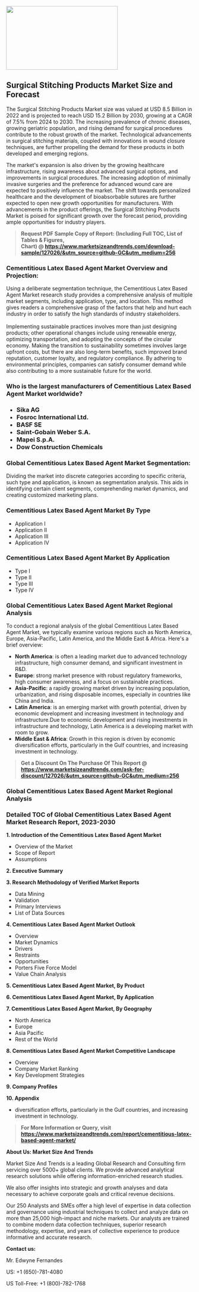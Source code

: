 <p><img class="alignnone size-medium wp-image-20088" src="https://ffe5etoiles.com/wp-content/uploads/2024/12/MST1-300x171.png" alt="" width="300" height="171" /></p><h2>Surgical Stitching Products Market Size and Forecast</h2><p>The Surgical Stitching Products Market size was valued at USD 8.5 Billion in 2022 and is projected to reach USD 15.2 Billion by 2030, growing at a CAGR of 7.5% from 2024 to 2030. The increasing prevalence of chronic diseases, growing geriatric population, and rising demand for surgical procedures contribute to the robust growth of the market. Technological advancements in surgical stitching materials, coupled with innovations in wound closure techniques, are further propelling the demand for these products in both developed and emerging regions.</p><p>The market's expansion is also driven by the growing healthcare infrastructure, rising awareness about advanced surgical options, and improvements in surgical procedures. The increasing adoption of minimally invasive surgeries and the preference for advanced wound care are expected to positively influence the market. The shift towards personalized healthcare and the development of bioabsorbable sutures are further expected to open new growth opportunities for manufacturers. With advancements in the product offerings, the Surgical Stitching Products Market is poised for significant growth over the forecast period, providing ample opportunities for industry players.</p></p><blockquote id="" class=""><strong>Request PDF Sample Copy of Report: (Including Full TOC, List of Tables &amp; Figures, Chart)&nbsp;@&nbsp;<strong><a href="https://www.marketsizeandtrends.com/download-sample/127026/&utm_source=github-GC&utm_medium=256" target="_blank">https://www.marketsizeandtrends.com/download-sample/127026/&utm_source=github-GC&utm_medium=256</a></strong></strong></blockquote><h3 id="" class="">Cementitious Latex Based Agent Market&nbsp;Overview and Projection:</h3><p id="" class="">Using a deliberate segmentation technique, the Cementitious Latex Based Agent Market research study provides a comprehensive analysis of multiple market segments, including application, type, and location. This method gives readers a comprehensive grasp of the factors that help and hurt each industry in order to satisfy the high standards of industry stakeholders. <br /> <br />Implementing sustainable practices involves more than just designing products; other operational changes include using renewable energy, optimizing transportation, and adopting the concepts of the circular economy. Making the transition to sustainability sometimes involves large upfront costs, but there are also long-term benefits, such improved brand reputation, customer loyalty, and regulatory compliance. By adhering to environmental principles, companies can satisfy consumer demand while also contributing to a more sustainable future for the world.</p><h3 id="" class="">Who is the largest manufacturers of&nbsp;Cementitious Latex Based Agent Market worldwide?</h3><h3 class=""><p><ul><li>Sika AG </li><li> Fosroc International Ltd. </li><li> BASF SE </li><li> Saint-Gobain Weber S.A. </li><li> Mapei S.p.A. </li><li> Dow Construction Chemicals</li></ul></p></h3><h3 id="" class="">Global&nbsp;Cementitious Latex Based Agent Market Segmentation:</h3><p id="" class="">Dividing the market into discrete categories according to specific criteria, such type and application, is known as segmentation analysis. This aids in identifying certain client segments, comprehending market dynamics, and creating customized marketing plans.</p><h3 id="" class="">Cementitious Latex Based Agent Market&nbsp;By Type</h3><p><p><ul><li>Application I</li><li> Application II</li><li> Application III</li><li> Application IV</p></li></ul></p></p><h3 id="" class="">Cementitious Latex Based Agent Market&nbsp;By Application</h3><p class=""><p><ul><li>Type I</li><li> Type II</li><li> Type III</li><li> Type IV</li></ul></p></p><h3 id="" class="">Global Cementitious Latex Based Agent Market Regional Analysis</h3><p id="" class="">To conduct a regional analysis of the global Cementitious Latex Based Agent Market, we typically examine various regions such as North America, Europe, Asia-Pacific, Latin America, and the Middle East &amp; Africa. Here's a brief overview:</p><ul><li><strong>North America</strong>: is often a leading market due to advanced technology infrastructure, high consumer demand, and significant investment in R&amp;D.</li><li><strong>Europe</strong>: strong market presence with robust regulatory frameworks, high consumer awareness, and a focus on sustainable practices.</li><li><strong>Asia-Pacific</strong>: a rapidly growing market driven by increasing population, urbanization, and rising disposable incomes, especially in countries like China and India.</li><li><strong>Latin America</strong>: is an emerging market with growth potential, driven by economic development and increasing investment in technology and infrastructure.Due to economic development and rising investments in infrastructure and technology, Latin America is a developing market with room to grow.</li><li><strong>Middle East &amp; Africa</strong>: Growth in this region is driven by economic diversification efforts, particularly in the Gulf countries, and increasing investment in technology.</li></ul><blockquote id="" class=""><strong>Get a Discount On The Purchase Of This Report @ <strong><a href="https://www.marketsizeandtrends.com/ask-for-discount/127026/&utm_source=github-GC&utm_medium=256" target="_blank">https://www.marketsizeandtrends.com/ask-for-discount/127026/&utm_source=github-GC&utm_medium=256</a></strong></strong></blockquote><h3 id="" class="">Global Cementitious Latex Based Agent Market Regional Analysis</h3><h3 id="" class="">Detailed TOC of Global Cementitious Latex Based Agent Market Research Report, 2023-2030</h3><p id="" class=""><strong>1. Introduction of the Cementitious Latex Based Agent Market</strong></p><ul><li>Overview of the Market</li><li>Scope of Report</li><li>Assumptions</li></ul><p id="" class=""><strong>2. Executive Summary</strong></p><p id="" class=""><strong>3. Research Methodology of Verified Market Reports</strong></p><ul><li>Data Mining</li><li>Validation</li><li>Primary Interviews</li><li>List of Data Sources</li></ul><p id="" class=""><strong>4. Cementitious Latex Based Agent Market Outlook</strong></p><ul><li>Overview</li><li>Market Dynamics</li><li>Drivers</li><li>Restraints</li><li>Opportunities</li><li>Porters Five Force Model</li><li>Value Chain Analysis</li></ul><p id="" class=""><strong>5. Cementitious Latex Based Agent Market, By Product</strong></p><p id="" class=""><strong>6. Cementitious Latex Based Agent Market, By Application</strong></p><p id="" class=""><strong>7. Cementitious Latex Based Agent Market, By Geography</strong></p><ul><li>North America</li><li>Europe</li><li>Asia Pacific</li><li>Rest of the World</li></ul><p id="" class=""><strong>8. Cementitious Latex Based Agent Market Competitive Landscape</strong></p><ul><li>Overview</li><li>Company Market Ranking</li><li>Key Development Strategies</li></ul><p id="" class=""><strong>9. Company Profiles</strong></p><p id="" class=""><strong>10. Appendix</strong></p><ul><li>diversification efforts, particularly in the Gulf countries, and increasing investment in technology.</li></ul><blockquote id="" class=""><strong>For More Information or Query, visit <strong><strong><a href="https://www.marketsizeandtrends.com/report/cementitious-latex-based-agent-market/" target="_blank">https://www.marketsizeandtrends.com/report/cementitious-latex-based-agent-market/</a></strong></strong></strong></blockquote><p id="" class=""><strong>About Us: Market Size And Trends</strong></p><p id="" class="">Market Size And Trends is a leading Global Research and Consulting firm servicing over 5000+ global clients. We provide advanced analytical research solutions while offering information-enriched research studies.</p><p id="" class="">We also offer insights into strategic and growth analyses and data necessary to achieve corporate goals and critical revenue decisions.</p><p id="" class="">Our 250 Analysts and SMEs offer a high level of expertise in data collection and governance using industrial techniques to collect and analyze data on more than 25,000 high-impact and niche markets. Our analysts are trained to combine modern data collection techniques, superior research methodology, expertise, and years of collective experience to produce informative and accurate research.</p><p id="" class=""><strong>Contact us:</strong></p><p id="" class="">Mr. Edwyne Fernandes</p><p id="" class="">US: +1 (650)-781-4080</p><p id="" class="">US Toll-Free: +1 (800)-782-1768</p>
